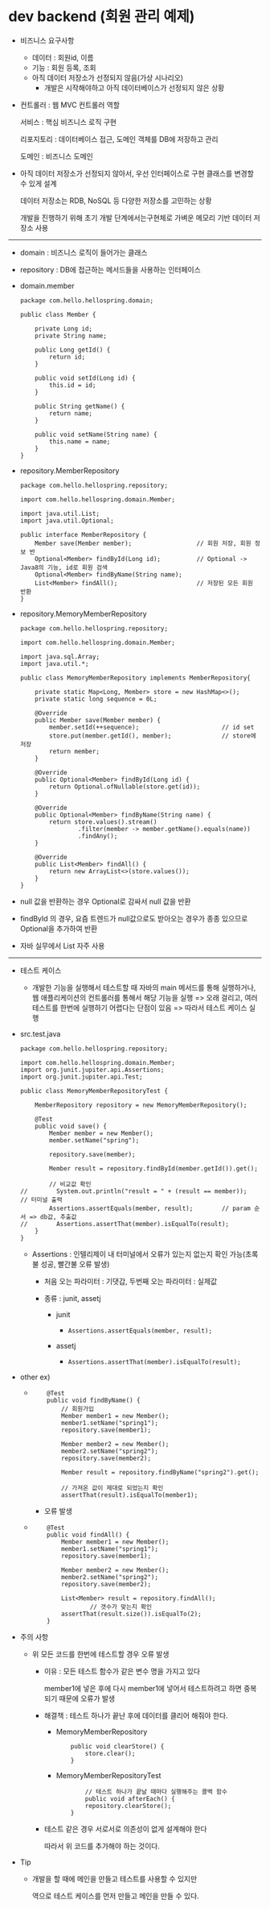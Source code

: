 # dev backend (회원 관리 예제)

- 비즈니스 요구사항
  - 데이터 : 회원id, 이름
  - 기능 : 회원 등록, 조회
  - 아직 데이터 저장소가 선정되지 않음(가상 시나리오)
    - 개발은 시작해야하고 아직 데이터베이스가 선정되지 않은 상황

- 컨트롤러 : 웹 MVC 컨트롤러 역할

  서비스 : 핵심 비즈니스 로직 구현

  리포지토리 : 데이터베이스 접근, 도메인 객체를 DB에 저장하고 관리

  도메인 : 비즈니스 도메인



- 아직 데이터 저장소가 선정되지 않아서, 우선 인터페이스로 구현 클래스를 변경할 수 있게 설계

  데이터 저장소는 RDB, NoSQL 등 다양한 저장소를 고민하는 상황

  개발을 진행하기 위해 초기 개발 단계에서는구현체로 가벼운 메모리 기반 데이터 저장소 사용

-------

- domain : 비즈니스 로직이 들어가는 클래스

- repository : DB에 접근하는 메서드들을 사용하는 인터페이스

- domain.member

  ```
  package com.hello.hellospring.domain;
  
  public class Member {
  
      private Long id;
      private String name;
  
      public Long getId() {
          return id;
      }
  
      public void setId(Long id) {
          this.id = id;
      }
  
      public String getName() {
          return name;
      }
  
      public void setName(String name) {
          this.name = name;
      }
  }
  ```

- repository.MemberRepository

  ```
  package com.hello.hellospring.repository;
  
  import com.hello.hellospring.domain.Member;
  
  import java.util.List;
  import java.util.Optional;
  
  public interface MemberRepository {
      Member save(Member member);                  // 회원 저장, 회원 정보 반
      Optional<Member> findById(Long id);          // Optional -> Java8의 기능, id로 회원 검색
      Optional<Member> findByName(String name);
      List<Member> findAll();                      // 저장된 모든 회원 반환
  }
  ```

- repository.MemoryMemberRepository

  ```
  package com.hello.hellospring.repository;
  
  import com.hello.hellospring.domain.Member;
  
  import java.sql.Array;
  import java.util.*;
  
  public class MemoryMemberRepository implements MemberRepository{
  
      private static Map<Long, Member> store = new HashMap<>();
      private static long sequence = 0L;
  
      @Override
      public Member save(Member member) {
          member.setId(++sequence);                       // id set
          store.put(member.getId(), member);              // store에 저장
          return member;
      }
  
      @Override
      public Optional<Member> findById(Long id) {
          return Optional.ofNullable(store.get(id));
      }
  
      @Override
      public Optional<Member> findByName(String name) {
          return store.values().stream()
                  .filter(member -> member.getName().equals(name))
                  .findAny();
      }
  
      @Override
      public List<Member> findAll() {
          return new ArrayList<>(store.values());
      }
  }
  
  ```

- null 값을 반환하는 경우 Optional로 감싸서 null 값을 반환
- findById 의 경우, 요즘 트렌드가 null값으로도 받아오는 경우가 종종 있으므로 Optional을 추가하여 반환
- 자바 실무에서 List 자주 사용

------

- 테스트 케이스

  - 개발한 기능을 실행해서 테스트할 때 자바의 main 메서드를 통해 실행하거나, 웹 애플리케이션의 컨트롤러를 통해서 해당 기능을 실행 => 오래 걸리고, 여러 테스트를 한번에 실행하기 어렵다는 단점이 있음 => 따라서 테스트 케이스 실행

- src.test.java

  ```
  package com.hello.hellospring.repository;
  
  import com.hello.hellospring.domain.Member;
  import org.junit.jupiter.api.Assertions;
  import org.junit.jupiter.api.Test;
  
  public class MemoryMemberRepositoryTest {
  
      MemberRepository repository = new MemoryMemberRepository();
  
      @Test
      public void save() {
          Member member = new Member();
          member.setName("spring");
  
          repository.save(member);
  
          Member result = repository.findById(member.getId()).get();
  
          // 비교값 확인
  //        System.out.println("result = " + (result == member));     // 터미널 출력
          Assertions.assertEquals(member, result);        // param 순서 => db값, 추출값
  //        Assertions.assertThat(member).isEqualTo(result);
      }
  }
  ```

  - Assertions : 인텔리제이 내 터미널에서 오류가 있는지 없는지 확인 가능(초록불 성공, 빨간불 오류 발생)

    - 처음 오는 파라미터 : 기댓갑, 두번째 오는 파라미터 : 실제값

    - 종류 : junit, assetj

      - junit
    
        - ```
          Assertions.assertEquals(member, result);
          ```

      - assetj
    
        - ```
          Assertions.assertThat(member).isEqualTo(result);
          ```

- other ex)

  - ```
        @Test
        public void findByName() {
            // 회원가입
            Member member1 = new Member();
            member1.setName("spring1");
            repository.save(member1);
    
            Member member2 = new Member();
            member2.setName("spring2");
            repository.save(member2);
    
            Member result = repository.findByName("spring2").get();
    
            // 가져온 값이 제대로 되었는지 확인
            assertThat(result).isEqualTo(member1);
    ```

    - 오류 발생

  - ```
        @Test
        public void findAll() {
            Member member1 = new Member();
            member1.setName("spring1");
            repository.save(member1);
    
            Member member2 = new Member();
            member2.setName("spring2");
            repository.save(member2);
    
            List<Member> result = repository.findAll();
    				// 갯수가 맞는지 확인 
            assertThat(result.size()).isEqualTo(2);
        }
    ```

- 주의 사항

  - 위 모든 코드를 한번에 테스트할 경우 오류 발생

    - 이유 : 모든 테스트 함수가 같은 변수 명을 가지고 있다

      member1에 넣은 후에 다시 member1에 넣어서 테스트하려고 하면 중복되기 때문에 오류가 발생

    - 해결책 : 테스트 하나가 끝난 후에 데이터를 클리어 해줘야 한다.

      - MemoryMemberRepository

        ```
            public void clearStore() {
                store.clear();
            }
        ```

      - MemoryMemberRepositoryTest

        ```
        		// 테스트 하나가 끝날 때마다 실행해주는 콜백 함수
        		public void afterEach() {
                repository.clearStore();
            }
        ```

    - 테스트 같은 경우 서로서로 의존성이 없게 설계해야 한다

      따라서 위 코드를 추가해야 하는 것이다.

- Tip

  - 개발을 할 때에 메인을 만들고 테스트를 사용할 수 있지만

    역으로 테스트 케이스를 먼저 만들고 메인을 만들 수 있다.

